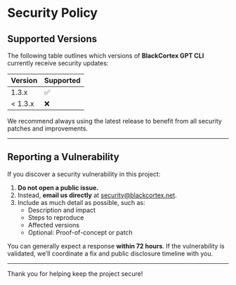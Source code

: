 # Security Policy

## Supported Versions

The following table outlines which versions of **BlackCortex GPT CLI** currently receive security updates:

| Version | Supported |
| ------- | --------- |
| 1.3.x   | ✅        |
| < 1.3.x | ❌        |

We recommend always using the latest release to benefit from all security patches and improvements.

---

## Reporting a Vulnerability

If you discover a security vulnerability in this project:

1. **Do not open a public issue.**
2. Instead, **email us directly** at [security@blackcortex.net](mailto:security@blackcortex.net).
3. Include as much detail as possible, such as:
   - Description and impact
   - Steps to reproduce
   - Affected versions
   - Optional: Proof-of-concept or patch

You can generally expect a response **within 72 hours**. If the vulnerability is validated, we’ll coordinate a fix and public disclosure timeline with you.

---

Thank you for helping keep the project secure!
